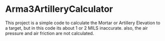 # Arma3ArtilleryCalculator
This project is a simple code to calculate the Mortar or Artillery Elevation to a target, but in this code its about 1 or 2 MILS inaccurate. also, the air pressure and air friction are not calculated.

